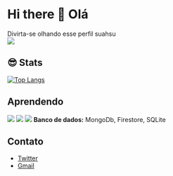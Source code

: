 # Hi there 👋 Olá

Divirta-se olhando esse perfil suahsu <br>
<img src="https://media.giphy.com/media/11lxCeKo6cHkJy/source.gif">

## 😎 Stats

[![Top Langs](https://github-readme-stats.vercel.app/api/top-langs/?username=DanielNasc&layout=compact&theme=dark)](https://github.com/anuraghazra/github-readme-stats)

<!-- ## <a href="https://github.com/cccounte">Conta secundária (Youtube)</a>
[![Top Langs](https://github-readme-stats.vercel.app/api/top-langs/?username=cccounte&layout=compact&theme=radical)](https://github.com/anuraghazra/github-readme-stats)
 -->

## Aprendendo

<img src="https://img.shields.io/badge/TypeScript-007ACC?style=for-the-badge&logo=typescript&logoColor=white&color=1f1f1f"> 
<img src="https://img.shields.io/badge/C-00599C?style=for-the-badge&logo=c&logoColor=white&color=1f1f1f">
<img src="https://img.shields.io/badge/Python-14354C?style=for-the-badge&logo=python&logoColor=white&color=1f1f1f">
<strong>Banco de dados:</strong> MongoDb, Firestore, SQLite
 

## Contato
* <a href='https://twitter.com/cccounte'> Twitter </a> 
* <a href ='mailto:danielnasc15987@gmail.com'> Gmail </a>

